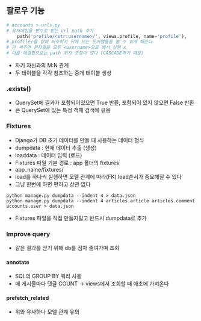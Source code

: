## 팔로우 기능
```py
# accounts > urls.py
# 유저네임을 변수로 받는 url path 추가
    path('profile/<str:username>/', views.profile, name='profile'),
# profile/을 앞에 써주어서 뒤에 오는 문자열들을 볼 수 있게 해준다
# 안 써주면 문자열을 모두 <username>으로 봐서 실행 x
# 다른 해결법으로는 path 위치 조정이 있다 (CASCADE하기 때문)
```
- 자기 자신과의 M:N 관계
- 두 테이블을 각각 참조하는 중개 테이블 생성

### .exists()
- QuerySet에 결과가 포함되어있으면 True 반환, 포함되어 있지 않으면 False 반환
- 큰 QuerySet에 있는 특정 객체 검색에 유용

### Fixtures
- Django가 DB 초기 데이터를 만들 때 사용하는 데이터 형식
- dumpdata : 현재 데이터 추출 (생성)
- loaddata : 데이터 입력 (로드)
- Fixtures 파일 기본 경로 : app 폴더의 fixtures 
- app_name/fixtures/
- load를 하나씩 실행하면 모델 관계에 따라(FK) load순서가 중요해질 수 있다
- 그냥 한번에 하면 편하고 상관 없다
```
python manage.py dumpdata --indent 4 > data.json
python manage.py dumpdata --indent 4 articles.article articles.comment accounts.user > data.json
```
- Fixtures 파일을 직접 만들지말고 반드시 dumpdata로 추가

### Improve query
- 같은 결과를 얻기 위해 db를 점차 줄여가며 조회
#### annotate
- SQL의 GROUP BY 쿼리 사용
- 매 게시물마다 댓글 COUNT -> views에서 조회할 때 애초에 가져온다
#### prefetch_related
- 위와 유사하나 모델 관계 유의
